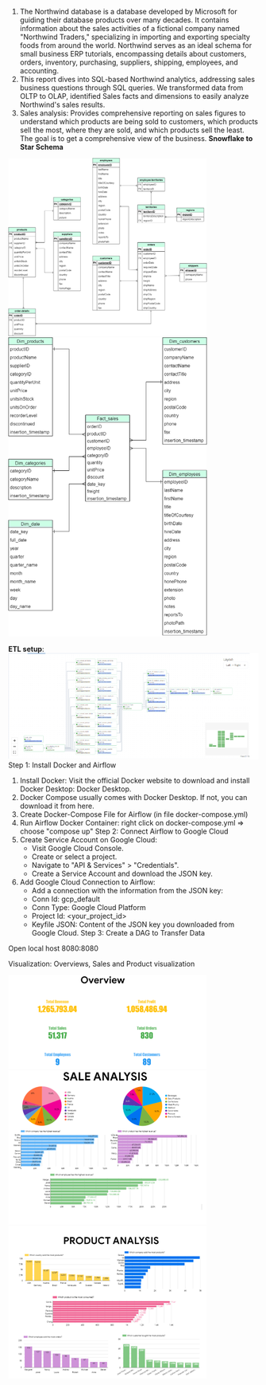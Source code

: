 1. The Northwind database is a database developed by Microsoft for guiding their database products over many decades. It contains information about the sales activities of a fictional company named "Northwind Traders," specializing in importing and exporting specialty foods from around the world. Northwind serves as an ideal schema for small business ERP tutorials, encompassing details about customers, orders, inventory, purchasing, suppliers, shipping, employees, and accounting. 
2. This report dives into SQL-based Northwind analytics, addressing sales business questions through SQL queries. We transformed data from OLTP to OLAP, identified Sales facts and dimensions to easily analyze Northwind's sales results.
3. Sales analysis: Provides comprehensive reporting on sales figures to understand which products are being sold to customers, which products sell the most, where they are sold, and which products sell the least. The goal is to get a comprehensive view of the business.
**Snowflake to Star Schema**
<div>
  <img src="anh/snowflake.drawio.png" alt="Snowflake Schema" width="400"/>
  <img src="anh/star_schema.drawio.png" alt="Star Schema" width="400"/>
</div>

**ETL setup**:
![Local Image](anh/ETL.png)
Step 1: Install Docker and Airflow
1. Install Docker: Visit the official Docker website to download and install Docker Desktop: Docker Desktop.
3. Docker Compose usually comes with Docker Desktop. If not, you can download it from here.
4. Create Docker-Compose File for Airflow (in file docker-compose.yml)
5. Run Airflow Docker Container: right click on docker-compose.yml => choose "compose up"
Step 2: Connect Airflow to Google Cloud
1. Create Service Account on Google Cloud:
    - Visit Google Cloud Console.
    - Create or select a project.
    - Navigate to "API & Services" > "Credentials".
    - Create a Service Account and download the JSON key.
2. Add Google Cloud Connection to Airflow:
    - Add a connection with the information from the JSON key:
    - Conn Id: gcp_default
    - Conn Type: Google Cloud Platform
    - Project Id: <your_project_id>
    - Keyfile JSON: Content of the JSON key you downloaded from Google Cloud.
Step 3: Create a DAG to Transfer Data
 
Open local host 8080:8080

Visualization:
Overviews, Sales and Product visualization
<div>
  <img src="anh/overview.png" alt="Snowflake Schema" width="400"/>
  <img src="anh/sale.png" alt="Star Schema" width="400"/>
  <img src="anh/product.png" alt="Star Schema" width="400"/>
</div>
